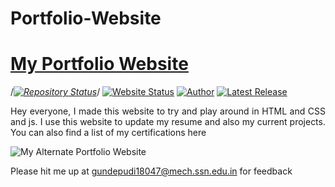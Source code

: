 # Portfolio-Website
# <a href="https://suryasashankgundepudi.github.io" target="_blank">My Portfolio Website</a>

/*[![Repository Status](https://img.shields.io/badge/Repository%20Status-Maintained-dark%20green.svg)](https://github.com/suryasashankgundepudi/suryasashankgundepudi.github.io)*/
[![Website Status](https://img.shields.io/badge/Website%20Status-Online-green)](https://suryasashankgundepudi.github.io)
[![Author](https://img.shields.io/badge/Author-Surya%20Sashank%20Gundepudi-blue.svg)](https://www.linkedin.com/in/gundepudi-v-surya-sashank-gv-b50b99187/)
[![Latest Release](https://img.shields.io/badge/Latest%20Release-22%20April%202021-yellow.svg)](https://github.com/GV-9wj/Portfolio-Website/commit/master)

 <p align="justify">Hey  everyone, I made this website to try and play around in HTML and CSS and js. I use this website to update my resume and also my current projects. You can also find a list of my certifications here </p>

![My Alternate Portfolio Website](https://raw.githubusercontent.com/suryasashankgundepudi/suryasashankgundepudi.github.io/main/Professional%20Website.JPG)

Please hit me up at gundepudi18047@mech.ssn.edu.in for feedback
